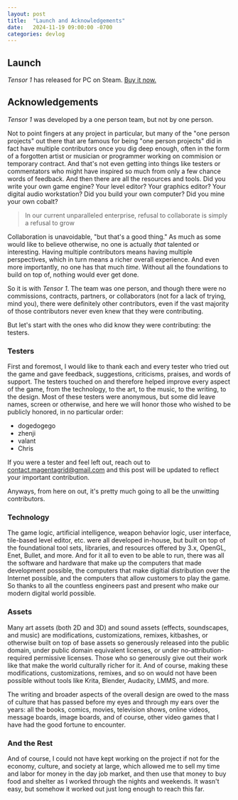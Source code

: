 ```yaml
---
layout: post
title:  "Launch and Acknowledgements"
date:   2024-11-19 09:00:00 -0700
categories: devlog
---
```


## Launch

*Tensor 1* has released for PC on Steam. [Buy it now.](https://store.steampowered.com/app/3299900)

## Acknowledgements

*Tensor 1* was developed by a one person team, but not by one person.

Not to point fingers at any project in particular, but many of the "one person projects" out there that are famous for being "one person projects" did in fact have multiple contributors once you dig deep enough, often in the form of a forgotten artist or musician or programmer working on commision or temporary contract. And that's not even getting into things like testers or commentators who might have inspired so much from only a few chance words of feedback. And then there are all the resources and tools. Did you write your own game engine? Your level editor? Your graphics editor? Your digital audio workstation? Did you build your own computer? Did you mine your own cobalt?

> In our current unparalleled enterprise, refusal to collaborate is simply a refusal to grow

Collaboration is unavoidable, "but that's a good thing." As much as some would like to believe otherwise, no one is actually *that* talented or interesting. Having multiple contributors means having multiple perspectives, which in turn means a richer overall experience. And even more importantly, no one has that much *time*. Without all the foundations to build on top of, nothing would ever get done.

So it is with *Tensor 1*. The team was one person, and though there were no commissions, contracts, partners, or collaborators (not for a lack of trying, mind you), there were definitely other contributors, even if the vast majority of those contributors never even knew that they were contributing.

But let's start with the ones who did know they were contributing: the testers.

### Testers

First and foremost, I would like to thank each and every tester who tried out the game and gave feedback, suggestions, criticisms, praises, and words of support. The testers touched on and therefore helped improve every aspect of the game, from the technology, to the art, to the music, to the writing, to the design. Most of these testers were anonymous, but some did leave names, screen or otherwise, and here we will honor those who wished to be publicly honored, in no particular order:
- dogedogego
- zhenji
- valant
- Chris

If you were a tester and feel left out, reach out to [contact.magentagrid@gmail.com](mailto:contact.magentagrid@gmail.com) and this post will be updated to reflect your important contribution.

Anyways, from here on out, it's pretty much going to all be the unwitting contributors.

### Technology

The game logic, artificial intelligence, weapon behavior logic, user interface, tile-based level editor, etc. were all developed in-house, but built on top of the foundational tool sets, libraries, and resources offered by 3.x, OpenGL, Enet, Bullet, and more. And for it all to even to be able to run, there was all the software and hardware that make up the computers that made development possible, the computers that make digitial distribution over the Internet possible, and the computers that allow customers to play the game. So thanks to all the countless engineers past and present who make our modern digital world possible.

### Assets

Many art assets (both 2D and 3D) and sound assets (effects, soundscapes, and music) are modifications, customizations, remixes, kitbashes, or otherwise built on top of base assets so generously released into the public domain, under public domain equivalent licenses, or under no-attribution-required permissive licenses. Those who so generously give out their work like that make the world culturally richer for it. And of course, making these modifications, customizations, remixes, and so on would not have been possible without tools like Krita, Blender, Audacity, LMMS, and more.

The writing and broader aspects of the overall design are owed to the mass of culture that has passed before my eyes and through my ears over the years: all the books, comics, movies, television shows, online videos, message boards, image boards, and of course, other video games that I have had the good fortune to encounter.

### And the Rest

And of course, I could not have kept working on the project if not for the economy, culture, and society at large, which allowed me to sell my time and labor for money in the day job market, and then use that money to buy food and shelter as I worked through the nights and weekends. It wasn't easy, but somehow it worked out just long enough to reach this far.